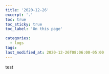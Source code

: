 ```yaml
---
title: '2020-12-26'
excerpt: '.'
toc: true
toc_sticky: true
toc_label: 'On this page'

categories:
  - logs
tags:
last_modified_at: 2020-12-26T08:06:00-05:00
---
```


test
